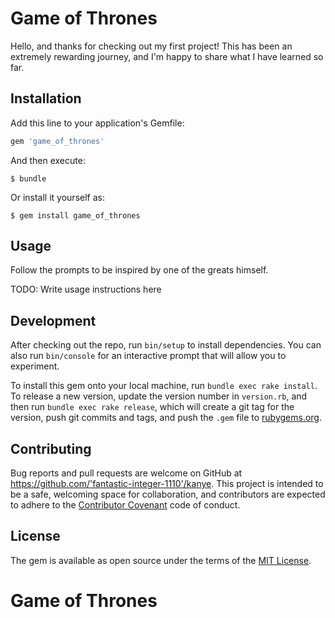 # Game of Thrones


Hello, and thanks for checking out my first project! This has been an extremely rewarding journey, and I'm happy to share what I have learned so far. 

## Installation

Add this line to your application's Gemfile:

```ruby
gem 'game_of_thrones'
```

And then execute:

    $ bundle

Or install it yourself as:

    $ gem install game_of_thrones

## Usage

Follow the prompts to be inspired by one of the greats himself. 

TODO: Write usage instructions here

## Development

After checking out the repo, run `bin/setup` to install dependencies. You can also run `bin/console` for an interactive prompt that will allow you to experiment.

To install this gem onto your local machine, run `bundle exec rake install`. To release a new version, update the version number in `version.rb`, and then run `bundle exec rake release`, which will create a git tag for the version, push git commits and tags, and push the `.gem` file to [rubygems.org](https://rubygems.org).

## Contributing

Bug reports and pull requests are welcome on GitHub at https://github.com/'fantastic-integer-1110'/kanye. This project is intended to be a safe, welcoming space for collaboration, and contributors are expected to adhere to the [Contributor Covenant](http://contributor-covenant.org) code of conduct.

## License

The gem is available as open source under the terms of the [MIT License](https://opensource.org/licenses/MIT).

# Game of Thrones
